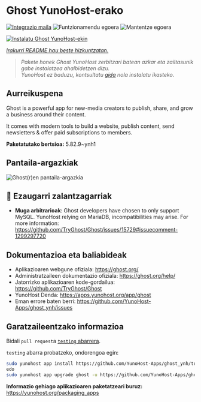 <!--
Ohart ongi: README hau automatikoki sortu da <https://github.com/YunoHost/apps/tree/master/tools/readme_generator>ri esker
EZ editatu eskuz.
-->

# Ghost YunoHost-erako

[![Integrazio maila](https://dash.yunohost.org/integration/ghost.svg)](https://dash.yunohost.org/appci/app/ghost) ![Funtzionamendu egoera](https://ci-apps.yunohost.org/ci/badges/ghost.status.svg) ![Mantentze egoera](https://ci-apps.yunohost.org/ci/badges/ghost.maintain.svg)

[![Instalatu Ghost YunoHost-ekin](https://install-app.yunohost.org/install-with-yunohost.svg)](https://install-app.yunohost.org/?app=ghost)

*[Irakurri README hau beste hizkuntzatan.](./ALL_README.md)*

> *Pakete honek Ghost YunoHost zerbitzari batean azkar eta zailtasunik gabe instalatzea ahalbidetzen dizu.*  
> *YunoHost ez baduzu, kontsultatu [gida](https://yunohost.org/install) nola instalatu ikasteko.*

## Aurreikuspena

Ghost is a powerful app for new-media creators to publish, share, and grow a business around their content.

It comes with modern tools to build a website, publish content, send newsletters & offer paid subscriptions to members.


**Paketatutako bertsioa:** 5.82.9~ynh1

## Pantaila-argazkiak

![Ghost(r)en pantaila-argazkia](./doc/screenshots/screenshot.png)

## :red_circle: Ezaugarri zalantzagarriak

- **Muga arbitrarioak**: Ghost developers have chosen to only support MySQL. YunoHost relying on MariaDB, incompatibilities may arise. For more information: https://github.com/TryGhost/Ghost/issues/15729#issuecomment-1299297720

## Dokumentazioa eta baliabideak

- Aplikazioaren webgune ofiziala: <https://ghost.org/>
- Administratzaileen dokumentazio ofiziala: <https://ghost.org/help/>
- Jatorrizko aplikazioaren kode-gordailua: <https://github.com/TryGhost/Ghost>
- YunoHost Denda: <https://apps.yunohost.org/app/ghost>
- Eman errore baten berri: <https://github.com/YunoHost-Apps/ghost_ynh/issues>

## Garatzaileentzako informazioa

Bidali `pull request`a [`testing` abarrera](https://github.com/YunoHost-Apps/ghost_ynh/tree/testing).

`testing` abarra probatzeko, ondorengoa egin:

```bash
sudo yunohost app install https://github.com/YunoHost-Apps/ghost_ynh/tree/testing --debug
edo
sudo yunohost app upgrade ghost -u https://github.com/YunoHost-Apps/ghost_ynh/tree/testing --debug
```

**Informazio gehiago aplikazioaren paketatzeari buruz:** <https://yunohost.org/packaging_apps>
